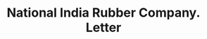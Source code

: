 ---
doi: 10.7916/D86H5VF4
date_other: '1890'
date_other_textual: 1890-1899
form: correspondence
genre:
- Letters (correspondence)
name:
- National India Rubber Company
object_in_context_url: https://biggert.cul.columbia.edu/items/view/ave_biggert_00227
subject_hierarchical_geographic:
- Chicago, Illinois, United States
subject_name:
- National India Rubber Company
title: National India Rubber Company. Letter
sort_title: National India Rubber Company. Letter
call_number: ave_biggert_00227
coordinates:
- 41.83694444444445,-87.68472222222222
pid: ave_biggert_00227
identifiers: ave_biggert_00227
thumbnail: https://derivativo-3.library.columbia.edu/iiif/2/ldpd:345218/full/!256,256/0/native.jpg
permalink: /biggert/ave_biggert_00227/
layout: iiif-image-page
---